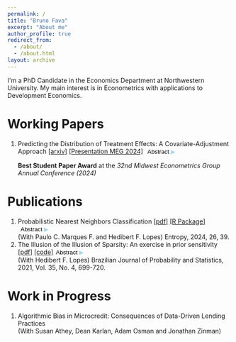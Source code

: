 ```yaml
---
permalink: /
title: "Bruno Fava"
excerpt: "About me"
author_profile: true
redirect_from: 
  - /about/
  - /about.html
layout: archive
---
```


I'm a PhD Candidate in the Economics Department at Northwestern University. My main interest is in Econometrics with applications to Development Economics.

Working Papers
======
<ol>
  <li>Predicting the Distribution of Treatment Effects: A Covariate-Adjustment Approach <a href="https://arxiv.org/abs/2407.14635" target="_blank">[arxiv]</a> <a href="https://drive.google.com/file/d/18xZ5d0_dP2jdgYQwgVS7Kq-J1Uv0t0rV/view?usp=share_link" target="_blank">[Presentation MEG 2024]</a> <button onclick="toggleAbstract('abstract_dte', 'arrowNew')" style="font-family: sans-serif; background-color: transparent; border: none; color: black; cursor: pointer; display: inline;">Abstract <span id="arrowNew" style="color: #ADD8E6;">▶</span></button><br>

  **Best Student Paper Award** at the *32nd Midwest Econometrics Group Annual Conference (2024)*

  <div id="abstract_dte" style="display:none; margin-top: 5px; margin-left: 20px;">
  <p>Important questions for impact evaluation require knowledge not only of average effects, but of the distribution of treatment effects. What proportion of people are harmed? Does a policy help many by a little? Or a few by a lot? The inability to observe individual counterfactuals makes these empirical questions challenging. But what if counterfactuals can be predicted? I propose an approach to inference on points of the distribution of treatment effects that incorporates predicted individual impacts through covariate adjustment. I show the approach is flexible in that any machine learning algorithm can be used: if predictions are accurate, the resulting confidence interval is small; if predictions are poor, it is wide but valid. Finally, I revisit five RCTs in microcredit and find evidence that, on average, at least 12.5% of the study populations were negatively affected by the treatment (3.5% if covariates are not considered) and at least 13.6% benefited (5.3%).</p>
  </div>
  </li>
</ol>

Publications
======
<ol>
  <li>Probabilistic Nearest Neighbors Classification <a href="https://doi.org/10.3390/e26010039" target="_blank">[pdf]</a> <a href="https://github.com/paulocmarquesf/pnnclass" target="_blank">[R Package]</a> <button onclick="toggleAbstract('abstract1', 'arrow1')" style="font-family: sans-serif; background-color: transparent; border: none; color: black; cursor: pointer; display: inline;">Abstract <span id="arrow1" style="color: #ADD8E6;">▶</span></button><br>
  (With Paulo C. Marques F. and Hedibert F. Lopes)
  Entropy, 2024, 26, 39.

  <div id="abstract1" style="display:none; margin-top: 5px; margin-left: 20px;">
  <p>Analysis of the currently established Bayesian nearest neighbors classification model points to a connection between the computation of its normalizing constant and issues of NP-completeness. An alternative predictive model constructed by aggregating the predictive distributions of simpler nonlocal models is proposed, and analytic expressions for the normalizing constants of these nonlocal models are derived, ensuring polynomial time computation without approximations. Experiments with synthetic and real datasets showcase the predictive performance of the proposed predictive model.</p>
  </div>
  </li>

  <li>The Illusion of the Illusion of Sparsity: An exercise in prior sensitivity <a href="https://projecteuclid.org/journals/brazilian-journal-of-probability-and-statistics/volume-35/issue-4/The-illusion-of-the-illusion-of-sparsity--An-exercise/10.1214/21-BJPS503.full" target="_blank">[pdf]</a> <a href="https://github.com/bfava/IllusionOfIllusion" target="_blank">[code]</a><button onclick="toggleAbstract('abstract2', 'arrow2')" style="font-family: sans-serif; background-color: transparent; border: none; color: black; cursor: pointer; display: inline;">Abstract <span id="arrow2" style="color: #ADD8E6;">▶</span></button><br>
  (With Hedibert F. Lopes)
  Brazilian Journal of Probability and Statistics, 2021, Vol. 35, No. 4, 699-720.

  <div id="abstract2" style="display:none; margin-top: 5px; margin-left: 20px;">
  <p>The emergence of Big Data raises the question of how to model economic relations when there is a large number of possible explanatory variables. We revisit the issue by comparing the possibility of using dense or sparse models in a Bayesian approach, allowing for variable selection and shrinkage. More specifically, we discuss the results reached by Giannone, Lenza and Primiceri (2020) through a “Spike-and-Slab” prior, which suggest an “illusion of sparsity” in Economics datasets, as no clear patterns of sparsity could be detected. We make a further revision of the posterior distributions of the model, and propose three experiments to evaluate the robustness of the adopted prior distribution. We find that the pattern of sparsity is sensitive to the prior distribution of the regression coefficients, and present evidence that the model indirectly induces variable selection and shrinkage, which suggests that the “illusion of sparsity” could be, itself, an illusion. Code is available on Github.</p>
  </div>
  </li>
</ol>

<script>
function toggleAbstract(abstractId, arrowId) {
  var abstract = document.getElementById(abstractId);
  var arrow = document.getElementById(arrowId);
  if (abstract.style.display === "none") {
    abstract.style.display = "block";
    arrow.innerHTML = "▼";
  } else {
    abstract.style.display = "none";
    arrow.innerHTML = "▶";
  }
}
</script>


Work in Progress
======
<ol>
  <li>Algorithmic Bias in Microcredit: Consequences of Data-Driven Lending Practices <br>
  (With Susan Athey, Dean Karlan, Adam Osman and Jonathan Zinman)
  </li>
</ol>
